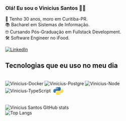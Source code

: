 ### Olá! Eu sou o Vinicius Santos 👋🏽

💬 Tenho 30 anos, moro em Curitiba-PR.<br/>
📚 Bacharel em Sistemas de Informação.<br/>
🤓 Cursando Pós-Graduação em Fullstack Development.<br/>
🛠️ Software Engineer no iFood.<br/>


[![LinkedIn](https://img.shields.io/badge/LinkedIn-0077B5?style=for-the-badge&logo=linkedin&logoColor=white)](https://www.linkedin.com/in/vinicius-dos-santos-89534569)

## Tecnologias que eu uso no meu dia

<div style="display: inline_block"><br>
    <img align="center" alt="Vinicius-Docker" height="30" width="40" src="https://cdn.jsdelivr.net/gh/devicons/devicon@latest/icons/docker/docker-original.svg">
    <img align="center" alt="Vinicius-Postgre" height="30" width="40" src="https://cdn.jsdelivr.net/gh/devicons/devicon@latest/icons/postgresql/postgresql-original.svg">
    <img align="center" alt="Vinicius-Node" height="30" width="40" src="https://cdn.jsdelivr.net/gh/devicons/devicon@latest/icons/nodejs/nodejs-original.svg">
    <img align="center" alt="Vinicius-TypeScript" height="30" width="40" src="https://cdn.jsdelivr.net/gh/devicons/devicon@latest/icons/typescript/typescript-original.svg">
    <img align="center" alt="Vinicius-Python" height="30" width="40" src="https://raw.githubusercontent.com/devicons/devicon/master/icons/python/python-original.svg">
</div>

##

![Vinicius Santos GitHub stats](https://github-readme-stats.vercel.app/api?username=vinecwb&show_icons=true&theme=gotham)<br/>
![Top Langs](https://github-readme-stats.vercel.app/api/top-langs/?username=vinecwb&hide_progress=true&theme=gotham)
